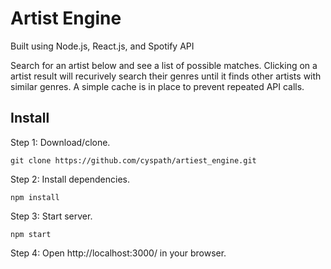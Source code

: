 # Artist Engine

Built using Node.js, React.js, and Spotify API

Search for an artist below and see a list of possible matches. Clicking on a artist result will recurively search their genres until it finds other artists with similar genres. A simple cache is in place to prevent repeated API calls.

## Install

Step 1: Download/clone.
```
git clone https://github.com/cyspath/artiest_engine.git
```
Step 2: Install dependencies.
```
npm install
```
Step 3: Start server.
```
npm start
```
Step 4: Open http://localhost:3000/ in your browser.
